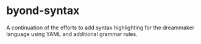 # byond-syntax
A continuation of the efforts to add syntax highlighting for the dreammaker language using YAML and additional grammar rules.

